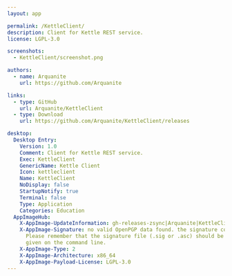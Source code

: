 ```yaml
---
layout: app

permalink: /KettleClient/
description: Client for Kettle REST service.
license: LGPL-3.0

screenshots:
  - KettleClient/screenshot.png

authors:
  - name: Arquanite
    url: https://github.com/Arquanite

links:
  - type: GitHub
    url: Arquanite/KettleClient
  - type: Download
    url: https://github.com/Arquanite/KettleClient/releases

desktop:
  Desktop Entry:
    Version: 1.0
    Comment: Client for Kettle REST service.
    Exec: KettleClient
    GenericName: Kettle Client
    Icon: kettleclient
    Name: KettleClient
    NoDisplay: false
    StartupNotify: true
    Terminal: false
    Type: Application
    Categories: Education
  AppImageHub:
    X-AppImage-UpdateInformation: gh-releases-zsync|Arquanite|KettleClient|continuous|KettleClient*-x86_64.AppImage.zsync
    X-AppImage-Signature: no valid OpenPGP data found. the signature could not be verified.
      Please remember that the signature file (.sig or .asc) should be the first file
      given on the command line.
    X-AppImage-Type: 2
    X-AppImage-Architecture: x86_64
    X-AppImage-Payload-License: LGPL-3.0
---
```

